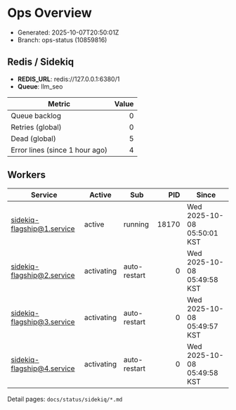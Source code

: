 # Ops Overview

- Generated: 2025-10-07T20:50:01Z
- Branch: ops-status (10859816)

## Redis / Sidekiq
- **REDIS_URL**: redis://127.0.0.1:6380/1
- **Queue**: llm_seo

| Metric | Value |
|---|---:|
| Queue backlog | 0 |
| Retries (global) | 0 |
| Dead (global) | 5 |
| Error lines (since 1 hour ago) | 4 |

## Workers
| Service | Active | Sub | PID | Since |
|---|---|---|---:|---|
| sidekiq-flagship@1.service | active | running | 18170 | Wed 2025-10-08 05:50:01 KST |
| sidekiq-flagship@2.service | activating | auto-restart | 0 | Wed 2025-10-08 05:49:58 KST |
| sidekiq-flagship@3.service | activating | auto-restart | 0 | Wed 2025-10-08 05:49:57 KST |
| sidekiq-flagship@4.service | activating | auto-restart | 0 | Wed 2025-10-08 05:49:58 KST |

Detail pages: `docs/status/sidekiq/*.md`
